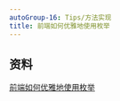```yaml
---
autoGroup-16: Tips/方法实现
title: 前端如何优雅地使用枚举
---
```



## 资料
[前端如何优雅地使用枚举](https://juejin.cn/post/7193526127573336123?)